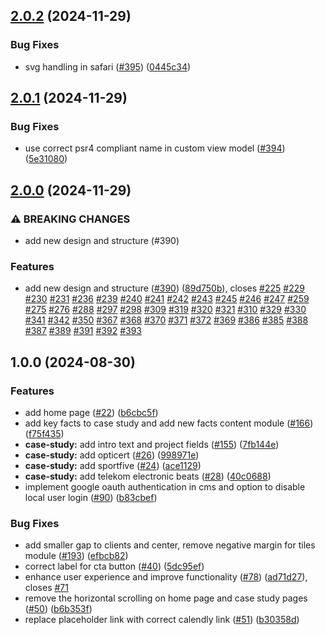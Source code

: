 ## [2.0.2](https://github.com/21stdigital/21st.digital/compare/v2.0.1...v2.0.2) (2024-11-29)

### Bug Fixes

* svg handling in safari ([#395](https://github.com/21stdigital/21st.digital/issues/395)) ([0445c34](https://github.com/21stdigital/21st.digital/commit/0445c348c95ec8db22720cb93505a3313927b8b3))

## [2.0.1](https://github.com/21stdigital/21st.digital/compare/v2.0.0...v2.0.1) (2024-11-29)

### Bug Fixes

* use correct psr4 compliant name in custom view model ([#394](https://github.com/21stdigital/21st.digital/issues/394)) ([5e31080](https://github.com/21stdigital/21st.digital/commit/5e31080fe5f732be77ea262abb7c2f223663e285))

## [2.0.0](https://github.com/21stdigital/21st.digital/compare/v1.0.0...v2.0.0) (2024-11-29)

### ⚠ BREAKING CHANGES

* add new design and structure (#390)

### Features

* add new design and structure ([#390](https://github.com/21stdigital/21st.digital/issues/390)) ([89d750b](https://github.com/21stdigital/21st.digital/commit/89d750b7b7af621500cc1ad882232024544a4137)), closes [#225](https://github.com/21stdigital/21st.digital/issues/225) [#229](https://github.com/21stdigital/21st.digital/issues/229) [#230](https://github.com/21stdigital/21st.digital/issues/230) [#231](https://github.com/21stdigital/21st.digital/issues/231) [#236](https://github.com/21stdigital/21st.digital/issues/236) [#239](https://github.com/21stdigital/21st.digital/issues/239) [#240](https://github.com/21stdigital/21st.digital/issues/240) [#241](https://github.com/21stdigital/21st.digital/issues/241) [#242](https://github.com/21stdigital/21st.digital/issues/242) [#243](https://github.com/21stdigital/21st.digital/issues/243) [#245](https://github.com/21stdigital/21st.digital/issues/245) [#246](https://github.com/21stdigital/21st.digital/issues/246) [#247](https://github.com/21stdigital/21st.digital/issues/247) [#259](https://github.com/21stdigital/21st.digital/issues/259) [#275](https://github.com/21stdigital/21st.digital/issues/275) [#276](https://github.com/21stdigital/21st.digital/issues/276) [#288](https://github.com/21stdigital/21st.digital/issues/288) [#297](https://github.com/21stdigital/21st.digital/issues/297) [#298](https://github.com/21stdigital/21st.digital/issues/298) [#309](https://github.com/21stdigital/21st.digital/issues/309) [#319](https://github.com/21stdigital/21st.digital/issues/319) [#320](https://github.com/21stdigital/21st.digital/issues/320) [#321](https://github.com/21stdigital/21st.digital/issues/321) [#310](https://github.com/21stdigital/21st.digital/issues/310) [#329](https://github.com/21stdigital/21st.digital/issues/329) [#330](https://github.com/21stdigital/21st.digital/issues/330) [#341](https://github.com/21stdigital/21st.digital/issues/341) [#342](https://github.com/21stdigital/21st.digital/issues/342) [#350](https://github.com/21stdigital/21st.digital/issues/350) [#367](https://github.com/21stdigital/21st.digital/issues/367) [#368](https://github.com/21stdigital/21st.digital/issues/368) [#370](https://github.com/21stdigital/21st.digital/issues/370) [#371](https://github.com/21stdigital/21st.digital/issues/371) [#372](https://github.com/21stdigital/21st.digital/issues/372) [#369](https://github.com/21stdigital/21st.digital/issues/369) [#386](https://github.com/21stdigital/21st.digital/issues/386) [#385](https://github.com/21stdigital/21st.digital/issues/385) [#388](https://github.com/21stdigital/21st.digital/issues/388) [#387](https://github.com/21stdigital/21st.digital/issues/387) [#389](https://github.com/21stdigital/21st.digital/issues/389) [#391](https://github.com/21stdigital/21st.digital/issues/391) [#392](https://github.com/21stdigital/21st.digital/issues/392) [#393](https://github.com/21stdigital/21st.digital/issues/393)

## 1.0.0 (2024-08-30)

### Features

- add home page ([#22](https://github.com/21stdigital/21st.digital/issues/22)) ([b6cbc5f](https://github.com/21stdigital/21st.digital/commit/b6cbc5f73de88535d18b7c103382267d83662dfe))
- add key facts to case study and add new facts content module ([#166](https://github.com/21stdigital/21st.digital/issues/166)) ([f75f435](https://github.com/21stdigital/21st.digital/commit/f75f43521fbe35d91ef88c4d2c93e26cbd662825))
- **case-study:** add intro text and project fields ([#155](https://github.com/21stdigital/21st.digital/issues/155)) ([7fb144e](https://github.com/21stdigital/21st.digital/commit/7fb144e9b50262963073e7e8ec482bf110b010e4))
- **case-study:** add opticert ([#26](https://github.com/21stdigital/21st.digital/issues/26)) ([998971e](https://github.com/21stdigital/21st.digital/commit/998971e94ac013ce21c9b314bf3a4bba9fbf3d17))
- **case-study:** add sportfive ([#24](https://github.com/21stdigital/21st.digital/issues/24)) ([ace1129](https://github.com/21stdigital/21st.digital/commit/ace11298a2d3a283446a71792c068149adaa22f9))
- **case-study:** add telekom electronic beats ([#28](https://github.com/21stdigital/21st.digital/issues/28)) ([40c0688](https://github.com/21stdigital/21st.digital/commit/40c068862774b1ff54566270fec693e87358fae5))
- implement google oauth authentication in cms and option to disable local user login ([#90](https://github.com/21stdigital/21st.digital/issues/90)) ([b83cbef](https://github.com/21stdigital/21st.digital/commit/b83cbefbd2d80a1f7cf34f696c9747c96325c9c2))

### Bug Fixes

- add smaller gap to clients and center, remove negative margin for tiles module ([#193](https://github.com/21stdigital/21st.digital/issues/193)) ([efbcb82](https://github.com/21stdigital/21st.digital/commit/efbcb82c00badba6c13fb4b36d743974f8550d7f))
- correct label for cta button ([#40](https://github.com/21stdigital/21st.digital/issues/40)) ([5dc95ef](https://github.com/21stdigital/21st.digital/commit/5dc95efe710e28cfed9990ca5198f1e36d937f91))
- enhance user experience and improve functionality ([#78](https://github.com/21stdigital/21st.digital/issues/78)) ([ad71d27](https://github.com/21stdigital/21st.digital/commit/ad71d27ace624623e1894f13652f357d09b59e86)), closes [#71](https://github.com/21stdigital/21st.digital/issues/71)
- remove the horizontal scrolling on home page and case study pages ([#50](https://github.com/21stdigital/21st.digital/issues/50)) ([b6b353f](https://github.com/21stdigital/21st.digital/commit/b6b353f0752296b559e04c86ab0e7faadb960d6b))
- replace placeholder link with correct calendly link ([#51](https://github.com/21stdigital/21st.digital/issues/51)) ([b30358d](https://github.com/21stdigital/21st.digital/commit/b30358d921bff71751d00a019e1807a4dd45b5d8))
